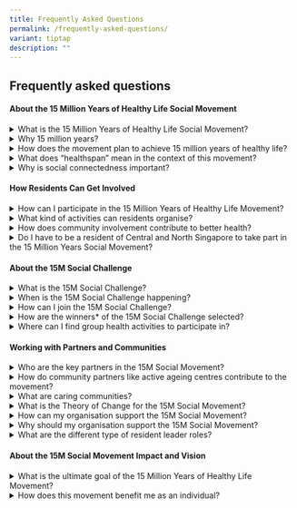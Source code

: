 ```yaml
---
title: Frequently Asked Questions
permalink: /frequently-asked-questions/
variant: tiptap
description: ""
---
```

<h2>Frequently asked questions</h2>
<h4>About the 15 Million Years of Healthy Life Social Movement</h4>
<div data-type="detailGroup" class="isomer-accordion isomer-accordion-white">
<details class="isomer-details">
<summary>What is the 15 Million Years of Healthy Life Social Movement?</summary>
<div data-type="detailsContent" class="isomer-details-content">
<p>Singaporeans live among the longest in the world to an average of 85 years,
yet they typically spend the last 10 years in poor health. The National
Healthcare Group (NHG) hopes to regain as many of those 10 years as possible
for each of our 1.5 million residents in Central and North Singapore as
its Regional Health Manager. &nbsp;</p>
<p>The 15 Million Years of Healthy Life (15M) Social Movement aims to rally
the community to take stronger ownership of their health, aligned with <em>Healthier SG</em> and <em>Age Well SG</em>.We
have thus set <strong>Adding 15 Million Years of Healthy Life</strong> as
our aspirational goal for our residents to live more of their life-years
in good physical, mental, and social health so that they can enjoy what
matters to them for longer.</p>
<p>NHG will support the 15M Social Movement through its commitment to medical
care and innovations for its residents. But this challenge calls for a
collective effort of residents, community partners, GPs, and organisations
in Central and North Singapore. This effort will drive the 15M Social Movement
by activating and supporting residents not as individuals but as groups
and communities for health; find among themselves stories of health and
social activation that inspire and contribute to building a better society;
support residents to proactively connect and act together with one another
for better health; and extend support to those who need it more.</p>
<p>Click <a href="/15m-social-challenge" rel="noopener nofollow" target="_blank">here</a> to
find out more about the Social Challenge.</p>
</div>
</details>
<details class="isomer-details">
<summary>Why 15 million years?</summary>
<div data-type="detailsContent" class="isomer-details-content">
<p>We aspire for each of the 1.5 million residents living in Central and
North Singapore to regain the 10 years typically spent in ill health. In
totality, we will be regaining 15 million years of healthy life.</p>
</div>
</details>
<details class="isomer-details">
<summary>How does the movement plan to achieve 15 million years of healthy life?</summary>
<div data-type="detailsContent" class="isomer-details-content">
<p>The key call of the 15M Social Movement is “<strong>Me to We</strong>”
– from attaining my own health by myself to acting together with others
for the health of all.</p>
<p>By empowering residents to organise health-focused activities, promoting
social connectedness, and partnering with community groups, active ageing
centres, workplaces, and schools, the movement creates a supportive environment
for healthier lifestyles and stronger communities.</p>
</div>
</details>
<details class="isomer-details">
<summary>What does “healthspan” mean in the context of this movement?</summary>
<div data-type="detailsContent" class="isomer-details-content">
<p>Healthspan refers to the number of years a person lives in good health,
free from serious illness or disability. The movement focuses on improving
the healthspan, not just lifespan, by fostering healthier habits and stronger
community connections.</p>
</div>
</details>
<details class="isomer-details">
<summary>Why is social connectedness important?</summary>
<div data-type="detailsContent" class="isomer-details-content">
<p>Health is social. Social determinants impact 80% of health outcomes compared
to 20% effect of medical care. Social connections have strong effects for
motivating and supporting and sustaining the behaviour change critical
for transforming our communities and healthcare.</p>
</div>
</details>
</div>
<h4>How Residents Can Get Involved</h4>
<div data-type="detailGroup" class="isomer-accordion isomer-accordion-white">
<details class="isomer-details">
<summary>How can I participate in the 15 Million Years of Healthy Life Movement?</summary>
<div data-type="detailsContent" class="isomer-details-content">
<p>You can participate by joining or organising activities in your neighbourhood,
workplace, or community that promote health and well-being. This could
include exercise groups, interest groups, health talks, or simply bringing
neighbours together to support one another’s well-being.</p>
</div>
</details>
<details class="isomer-details">
<summary>What kind of activities can residents organise?</summary>
<div data-type="detailsContent" class="isomer-details-content">
<p>Residents can organise a wide range of activities, such as fitness classes,
health workshops, mental health awareness events, social gatherings for
seniors, or group wellness challenges. The focus is on promoting health
and building stronger, more connected communities.</p>
</div>
</details>
<details class="isomer-details">
<summary>How does community involvement contribute to better health?</summary>
<div data-type="detailsContent" class="isomer-details-content">
<p>Social connection is a key component of health. By coming together as
a community to support each other’s physical, mental, and emotional well-being,
we can all live healthier, more fulfilling lives.</p>
</div>
</details>
<details class="isomer-details">
<summary>Do I have to be a resident of Central and North Singapore to take part
in the 15 Million Years Social Movement?</summary>
<div data-type="detailsContent" class="isomer-details-content">
<p>The 15M Social Movement is targeted at residents living in Central and
North Singapore, though we also strongly encourage residents from other
regions to join the quest and connect with those around them to reclaim
the 10 years typically spent in poor health.</p>
</div>
</details>
</div>
<h4>About the 15M Social Challenge</h4>
<div data-type="detailGroup" class="isomer-accordion isomer-accordion-white">
<details class="isomer-details">
<summary>What is the 15M Social Challenge?</summary>
<div data-type="detailsContent" class="isomer-details-content">
<p>The 15M Social Challenge is a month-long social media challenge for residents
living in Central and North Singapore to act together with family, friends,
neighbours, schoolmates, colleagues, and interest groups for each other's&nbsp;health.</p>
<p>Click <a href="/15m-social-challenge" rel="noopener nofollow" target="_blank">here</a> to
find out more about the 15M Social Challenge.</p>
</div>
</details>
<details class="isomer-details">
<summary>When is the 15M Social Challenge happening?</summary>
<div data-type="detailsContent" class="isomer-details-content">
<p>The 15M Social Challenge will be happening from 1 – 28 February 2025.</p>
</div>
</details>
<details class="isomer-details">
<summary>How can I join the 15M Social Challenge?</summary>
<div data-type="detailsContent" class="isomer-details-content">
<p></p>
<ol data-tight="true" class="tight">
<li>
<p>Join a group activity for health – regardless of if it’s a hiking group,
yoga class, or even a baking class that makes healthy food together.</p>
</li>
<li>
<p>Take a photo of the group acting together for each other’s health</p>
</li>
<li>
<p>Post the photo onto Instagram with the hashtags <strong>#15M</strong> and
your zone (e.g. #Yishun, #AngMoKio etc.) and tag us at <a href="www.instagram.com/15m.sg" rel="noopener nofollow" target="_blank">@15M.SG</a>. Do
remember to make your profile public so we can see your post!</p>
</li>
<li>
<p>If you don’t have social media, you may also share your submissions here.</p>
</li>
</ol>
</div>
</details>
<details class="isomer-details">
<summary>How are the winners* of the 15M Social Challenge selected?</summary>
<div data-type="detailsContent" class="isomer-details-content">
<p>Winning categories and prizes:</p>
<ul data-tight="true" class="tight">
<li>
<p>Lucky draw (up to 1 group per zone): $100 in vouchers</p>
</li>
<li>
<p>Most inspiring stories* of connections and acting together for health
(up to 3 groups per zone): $200 in vouchers</p>
</li>
<li>
<p>Top 3 groups with most participants will be recognised: $500 in vouchers</p>
</li>
</ul>
<p>*<em>To be decided by a panel of resident leaders</em>
</p>
</div>
</details>
<details class="isomer-details">
<summary>Where can I find group health activities to participate in?</summary>
<div data-type="detailsContent" class="isomer-details-content">
<p>Locate a group health activity near you at <a href="https://www.gowhere.gov.sg/hsgevents/" rel="noopener noreferrer nofollow" target="_blank">Healthier SG Events Go Where</a>.</p>
<p>You can also check out a list of group health activities available near
you on Health Kampung, available on the NHG Cares mobile app.</p>
<table style="minWidth: 50px">
<colgroup>
<col>
<col>
</colgroup>
<tbody>
<tr>
<th rowspan="1" colspan="1">
<p></p>
<div class="isomer-image-wrapper">
<img style="width: 40%;" height="auto" width="100%" alt="NHGCares App" src="/images/NHGCares_App_Icon.png">
</div>
</th>
<th rowspan="1" colspan="1">
<p></p>
<div class="isomer-image-wrapper">
<img style="width: 50%;" height="auto" width="100%" alt="Google Play Store" src="/images/googleplay.png">
</div>
<div class="isomer-image-wrapper">
<img style="width: 50%;" height="auto" width="100%" alt="Apple Store" src="/images/applestore.png">
</div>
</th>
</tr>
</tbody>
</table>
</div>
</details>
</div>
<h4>Working with Partners and Communities</h4>
<div data-type="detailGroup" class="isomer-accordion isomer-accordion-white">
<details class="isomer-details">
<summary>Who are the key partners in the 15M Social Movement?</summary>
<div data-type="detailsContent" class="isomer-details-content">
<p>The movement is supported by community partners across Central and North
Singapore, including grassroots organisations, healthcare providers, active
ageing centres, schools, and workplaces, who help foster a culture of health
and well-being.</p>
</div>
</details>
<details class="isomer-details">
<summary>How do community partners like active ageing centres contribute to the
movement?</summary>
<div data-type="detailsContent" class="isomer-details-content">
<p>Community nodes, such as active ageing centres, play a crucial role by
providing spaces for residents to connect, participate in health-related
activities, and build relationships that enhance social and mental well-being.</p>
</div>
</details>
<details class="isomer-details">
<summary>What are caring communities?</summary>
<div data-type="detailsContent" class="isomer-details-content">
<p>Caring communities are social networks within neighbourhoods, made up
of residents for residents, supported by community partners and NHG, to
act together for our residents’ health.</p>
</div>
</details>
<details class="isomer-details">
<summary>What is the Theory of Change for the 15M Social Movement?</summary>
<div data-type="detailsContent" class="isomer-details-content">
<p>We believe that caring communities grow when residents deepen relationships
with each other, when residents take on roles and action in their groups
and wider community to contribute to health and well-being.</p>
</div>
</details>
<details class="isomer-details">
<summary>How can my organisation support the 15M Social Movement?</summary>
<div data-type="detailsContent" class="isomer-details-content">
<p>There are three key ways that organisations can support the 15M Social
Movement:</p>
<p><u>Campaign</u>
</p>
<p>Firstly, by helping to increase the awareness of and participation in
the 15M Social Movement and Social Challenge among residents of Central
and North Singapore.</p>
<p><u>Gather</u>
</p>
<p>Next, to help identify and gather resident connectors and resident organisers
into networks for them to empower each other through sharing their success
stories.</p>
<p><u>Enable</u>
</p>
<p>Lastly, to grow caring communities within your neighbourhoods by providing
resident connectors and resident organisers with support and resources
to deepen relationships and improve themselves and their initiatives.</p>
<p>Keen to become a partner? Reach out to us at popcollect@nhg.com.sg</p>
</div>
</details>
<details class="isomer-details">
<summary>Why should my organisation support the 15M Social Movement?</summary>
<div data-type="detailsContent" class="isomer-details-content">
<p><u>Stronger together</u>
</p>
<p>Residents are at the heart of what we do. A lot of good work has been
done by our community partners, and we aim to work together with them to
build upon this foundation and develop more support and resources for our
residents to connect and act together for more years of healthy life.</p>
<p><u>Recognising Resident Leaders</u>
</p>
<p>An annual event will be hosted to recognise resident connectors and resident
organisers in Central and North Singapore.</p>
</div>
</details>
<details class="isomer-details">
<summary>What are the different type of resident leader roles?</summary>
<div data-type="detailsContent" class="isomer-details-content">
<p><u>Activated residents</u>
</p>
<p>Residents who proactively care for their health and the health of those
in their personal circle. They may also care for others through volunteering
in specific activities in a supportive role.</p>
<p><u>Resident connectors</u>
</p>
<p>Residents who actively link residents in their wider community to services,
resources or other residents for health and social support.</p>
<p><u>Resident organisers</u>
</p>
<p>Residents who engage their communities for joint action through organising
activities or programmes for health. They also activate and enable others
as activated residents and resident connectors, as well as connect with
other resident organisers.</p>
</div>
</details>
</div>
<h4>About the 15M Social Movement Impact and Vision</h4>
<div data-type="detailGroup" class="isomer-accordion isomer-accordion-white">
<details class="isomer-details">
<summary>What is the ultimate goal of the 15 Million Years of Healthy Life Movement?</summary>
<div data-type="detailsContent" class="isomer-details-content">
<p>The goal is to create healthier, happier communities where residents live
longer, healthier lives through social connectedness and collective action.
By adding 15 million years of healthy life, we aspire to improve the overall
quality of life in central and north Singapore.</p>
</div>
</details>
<details class="isomer-details">
<summary>How does this movement benefit me as an individual?</summary>
<div data-type="detailsContent" class="isomer-details-content">
<p>As an individual, you benefit by gaining more years of good health, forming
stronger social connections, and contributing to a healthier, more supportive
community. You’ll have more opportunities to enjoy life, even in the face
of illness or aging.</p>
</div>
</details>
</div>
<p></p>